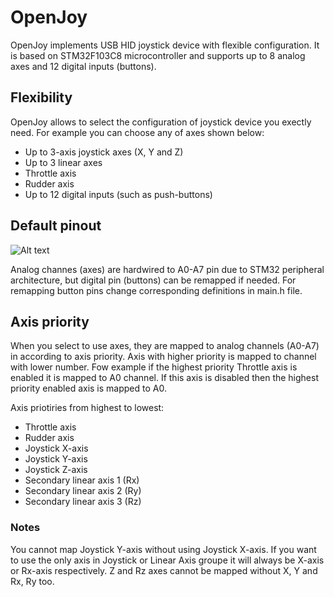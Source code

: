 # OpenJoy
OpenJoy implements USB HID joystick device with flexible configuration. It is based on STM32F103C8 microcontroller and supports up to 8 analog axes and 12 digital inputs (buttons).

## Flexibility
OpenJoy allows to select the configuration of joystick device you exectly need. For example you can choose any of axes shown below:

* Up to 3-axis joystick axes (X, Y and Z)
* Up to 3 linear axes 
* Throttle axis
* Rudder axis
* Up to 12 digital inputs (such as push-buttons)

## Default pinout
![Alt text](https://a.radikal.ru/a29/1807/3b/911b58654ab7.jpg)

Analog channes (axes) are hardwired to A0-A7 pin due to STM32 peripheral architecture, but digital pin (buttons) can be remapped if needed. For remapping button pins change corresponding definitions in main.h file.

## Axis priority
When you select to use axes, they are mapped to analog channels (A0-A7) in according to axis priority. Axis with higher priority is mapped to channel with lower number. Fow example if the highest priority Throttle axis is enabled it is mapped to A0 channel. If this axis is disabled then the highest priority enabled axis is mapped to A0.  

Axis priotiries from highest to lowest:
- Throttle axis
- Rudder axis
- Joystick X-axis
- Joystick Y-axis
- Joystick Z-axis
- Secondary linear axis 1 (Rx)
- Secondary linear axis 2 (Ry)
- Secondary linear axis 3 (Rz)

### Notes
You cannot map Joystick Y-axis without using Joystick X-axis. If you want to use the only axis in Joystick or Linear Axis groupe it will always be X-axis or Rx-axis respectively. Z and Rz axes cannot be mapped without X, Y and Rx, Ry too.

